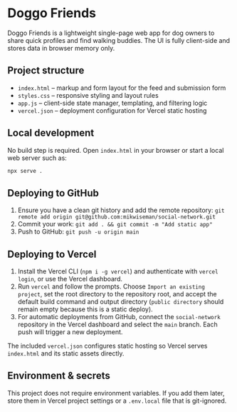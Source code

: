 # Doggo Friends

Doggo Friends is a lightweight single-page web app for dog owners to share quick profiles and find walking buddies. The UI is fully client-side and stores data in browser memory only.

## Project structure

- `index.html` – markup and form layout for the feed and submission form
- `styles.css` – responsive styling and layout rules
- `app.js` – client-side state manager, templating, and filtering logic
- `vercel.json` – deployment configuration for Vercel static hosting

## Local development

No build step is required. Open `index.html` in your browser or start a local web server such as:

```bash
npx serve .
```

## Deploying to GitHub

1. Ensure you have a clean git history and add the remote repository: `git remote add origin git@github.com:mikwiseman/social-network.git`
2. Commit your work: `git add . && git commit -m "Add static app"`
3. Push to GitHub: `git push -u origin main`

## Deploying to Vercel

1. Install the Vercel CLI (`npm i -g vercel`) and authenticate with `vercel login`, or use the Vercel dashboard.
2. Run `vercel` and follow the prompts. Choose `Import an existing project`, set the root directory to the repository root, and accept the default build command and output directory (`public directory` should remain empty because this is a static deploy).
3. For automatic deployments from GitHub, connect the `social-network` repository in the Vercel dashboard and select the `main` branch. Each push will trigger a new deployment.

The included `vercel.json` configures static hosting so Vercel serves `index.html` and its static assets directly.

## Environment & secrets

This project does not require environment variables. If you add them later, store them in Vercel project settings or a `.env.local` file that is git-ignored.
